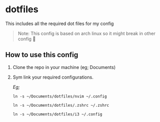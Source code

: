 # dotfiles

This includes all the required dot files for my config

> Note: This config is based on arch linux so it might break in other config 󰇹

## How to use this config
1. Clone the repo in your machine (eg; Documents)
2. Sym link your required configurations. 
    
    _Eg;_

    ```ln -s ~/Documents/dotfiles/nvim ~/.config```

    ```ln -s ~/Documents/dotfiles/.zshrc ~/.zshrc```

    ```ln -s ~/Documents/dotfiles/i3 ~/.config```

